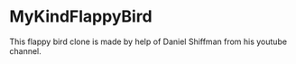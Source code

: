 # MyKindFlappyBird
This flappy bird clone is made by help of Daniel Shiffman from his youtube channel. 
